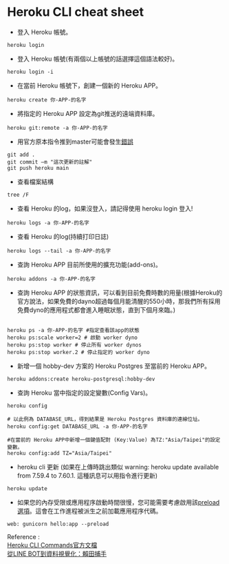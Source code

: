 # Heroku CLI cheat sheet

- 登入 Heroku 帳號。
```
heroku login
```
- 登入 Heroku 帳號(有兩個以上帳號的話選擇這個語法較好)。
```
heroku login -i
```
- 在當前 Heroku 帳號下，創建一個新的 Heroku APP。
```
heroku create 你-APP-的名字
```
- 將指定的 Heroku APP 設定為git推送的遠端資料庫。
```
heroku git:remote -a 你-APP-的名字
```
- 用官方原本指令推到master可能會發生[錯誤](https://stackoverflow.com/a/66899451)
<!-- - Try Using git push heroku main instead of git push heroku master -->
```
git add .
git commit –m "這次更新的註解"
git push heroku main    
```
- 查看檔案結構
```
tree /F
```
- 查看 Heroku 的log，如果沒登入，請記得使用 heroku login 登入!
```
heroku logs -a 你-APP-的名字
```
- 查看 Heroku 的log(持續打印日誌)
```
heroku logs --tail -a 你-APP-的名字 
```
- 查詢 Heroku APP 目前所使用的擴充功能(add-ons)。
```
heroku addons -a 你-APP-的名字
```
- 查詢 Heroku APP 的狀態資訊，可以看到目前免費時數的用量(根據Heroku的官方說法，如果免費的dayno超過每個月能清醒的550小時，那我們所有採用免費dyno的應用程式都會進入睡眠狀態，直到下個月來臨。)
```

heroku ps -a 你-APP-的名字 #指定查看該app的狀態
heroku ps:scale worker=2 # 啟動 worker dyno
heroku ps:stop worker # 停止所有 worker dynos
heroku ps:stop worker.2 # 停止指定的 worker dyno
```
- 新增一個 hobby-dev 方案的 Heroku Postgres 至當前的 Heroku APP。
```
heroku addons:create heroku-postgresql:hobby-dev
```
- 查詢 Heroku 當中指定的設定變數(Config Vars)。
```shell
heroku config

# 以此例為 DATABASE_URL，得到結果是 Heroku Postgres 資料庫的連線位址。  
heroku config:get DATABASE_URL -a 你-APP-的名字

#在當前的 Heroku APP中新增一個鍵值配對 (Key:Value) 為TZ:"Asia/Taipei"的設定變數。
heroku config:add TZ="Asia/Taipei"
```
- heroku cli 更新 (如果在上傳時跳出類似 warning: heroku update available from 7.59.4 to 7.60.1. 這種訊息可以用指令進行更新)
```
heroku update
```
- 如果您的內存受限或應用程序啟動時間很慢，您可能需要考慮啟用該[preload選項](https://devcenter.heroku.com/articles/python-gunicorn#advanced-configuration)。這會在工作進程被派生之前加載應用程序代碼。
```
web: gunicorn hello:app --preload
```
Reference :  
[Heroku CLI Commands官方文檔](https://devcenter.heroku.com/articles/heroku-cli-commands)  
[從LINE BOT到資料視覺化：賴田捕手](https://ithelp.ithome.com.tw/users/20120178/ironman/2654?sc=hot)
